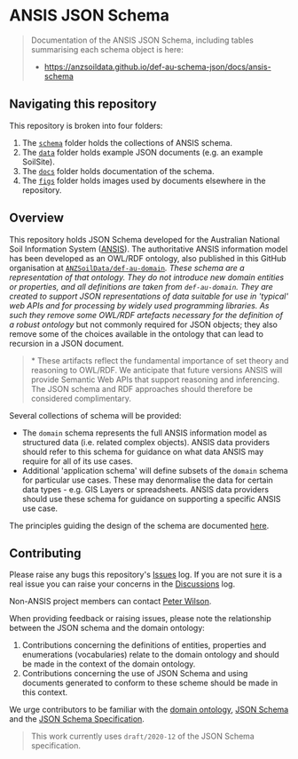 # ANSIS JSON Schema

> Documentation of the ANSIS JSON Schema, including tables summarising each schema object is here:
> - https://anzsoildata.github.io/def-au-schema-json/docs/ansis-schema

## Navigating this repository

This repository is broken into four folders:
1. The [`schema`](schema/) folder holds the collections of ANSIS schema.
2. The [`data`](data/) folder holds example JSON documents (e.g. an example SoilSite).
3. The [`docs`](docs/) folder holds documentation of the schema.
4. The [`figs`](figs/) folder holds images used by documents elsewhere in the repository.

## Overview

This repository holds JSON Schema developed for the Australian National Soil Information System
([ANSIS](https://ansis.net/)). The authoritative ANSIS information model has been developed as an
OWL/RDF ontology, also published in this GitHub organisation at [`ANZSoilData/def-au-domain`][def-au-domain]*.
These schema are a representation of that ontology. They do not introduce new domain entities or
properties, and all definitions are taken from `def-au-domain`. They are created to
support JSON representations of data suitable for use in 'typical' web APIs and for processing by
widely used programming libraries. As such they remove some OWL/RDF artefacts necessary for the
definition of a robust ontology* but not commonly required for JSON objects; they also remove some
of the choices available in the ontology that can lead to recursion in a JSON document.

> \* These artifacts reflect the fundamental importance of set theory and reasoning to OWL/RDF. We
> anticipate that future versions ANSIS will provide Semantic Web APIs that support reasoning and
> inferencing. The JSON schema and RDF approaches should therefore be considered complimentary.

Several collections of schema will be provided:
- The `domain` schema represents the full ANSIS information model as structured data (i.e. related
complex objects). ANSIS data providers should refer to this schema for guidance on what data ANSIS
may require for all of its use cases.
- Additional 'application schema' will define subsets of the `domain` schema for particular use
cases. These may denormalise the data for certain data types - e.g. GIS Layers or spreadsheets.
ANSIS data providers should use these schema for guidance on supporting a specific ANSIS use case.

The principles guiding the design of the schema are documented [here](./docs/design-principles.md).


## Contributing

Please raise any bugs this repository's [Issues](https://github.com/ANZSoilData/def-au-schema-json/issues)
log. If you are not sure it is a real issue you can raise your concerns in the 
[Discussions](https://github.com/ANZSoilData/def-au-schema-json/discussions) log.

Non-ANSIS project members can contact [Peter Wilson](mailto:peter.wilson@csiro.au).

When providing feedback or raising issues, please note the relationship between the JSON schema
and the domain ontology:
1. Contributions concerning the definitions of entities, properties and enumerations (vocabularies)
relate to the domain ontology and should be made in the context of the domain ontology.
2. Contributions concerning the use of JSON Schema and using documents generated to conform to these
scheme should be made in this context.

We urge contributors to be familiar with the [domain ontology][def-au-domain],
[JSON Schema](https://json-schema.org/) and the
[JSON Schema Specification](https://json-schema.org/specification.html).

> This work currently uses `draft/2020-12` of the JSON Schema specification.

[def-au-domain]: https://github.com/ANZSoilData/def-au-domain